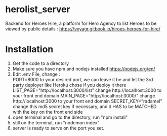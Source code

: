 # herolist_server
Backend for Heroes Hire, a platform for Hero Agency to list Heroes to be viewed by public
details : https://vxyagr.gitbook.io/hiroes-heroes-for-hire/

# Installation
1. Get the code to a directory<br/>
2. Make sure you have npm and nodejs installed https://nodejs.org/en/ <br/>
3. Edit .env File, change :<br/>
PORT=8000 to your desired port, we can leave it be and let the 3rd party deployer like Heroku chose if you deploy it there<br/>
LIST_PAGE="http://localhost:3000/list" change http://localhost:3000 to your front end domain
MAIN_PAGE="http://localhost:3000/" change http://localhost:3000 to your front end domain
SECRET_KEY="radamel" change this md5 secret key if necessary, and it HAS to be MATCHED with the key on the front end side <br/>
3. open terminal and go to the directory, run "npm install"<br/>
4. still on the terminal, run "nodemon index"<br/>
5. server is ready to serve on the port you set.

